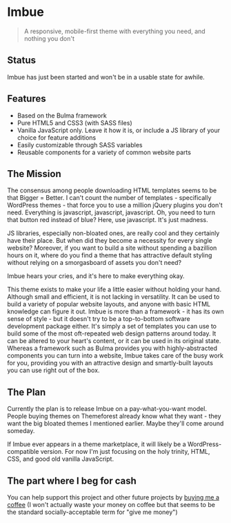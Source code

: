 # Imbue

> A responsive, mobile-first theme with everything you need, and nothing you don't

## Status

Imbue has just been started and won't be in a usable state for awhile.

## Features

- Based on the Bulma framework
- Pure HTML5 and CSS3 (with SASS files)
- Vanilla JavaScript only. Leave it how it is, or include a JS library of your choice for feature additions
- Easily customizable through SASS variables
- Reusable components for a variety of common website parts

## The Mission

The consensus among people downloading HTML templates seems to be that Bigger = Better. I can't count the number of templates - specifically WordPress themes - that force you to use a million jQuery plugins you don't need. Everything is javascript, javascript, javascript. Oh, you need to turn that button red instead of blue? Here, use javascript. It's just madness.

JS libraries, especially non-bloated ones, are really cool and they certainly have their place. But when did they become a necessity for every single website? Moreover, if you want to build a site without spending a bazillion hours on it, where do you find a theme that has attractive default styling without relying on a smorgasboard of assets you don't need?

Imbue hears your cries, and it's here to make everything okay.

This theme exists to make your life a little easier without holding your hand. Although small and efficient, it is not lacking in versatility. It can be used to build a variety of popular website layouts, and anyone with basic HTML knowledge can figure it out. Imbue is more than a framework - it has its own sense of style - but it doesn't try to be a top-to-bottom software development package either. It's simply a set of templates you can use to build some of the most oft-repeated web design patterns around today. It can be altered to your heart's content, or it can be used in its original state. Whereas a framework such as Bulma provides you with highly-abstracted components you can turn into a website, Imbue takes care of the busy work for you, providing you with an attractive design and smartly-built layouts you can use right out of the box.

## The Plan

Currently the plan is to release Imbue on a pay-what-you-want model. People buying themes on Themeforest already know what they want - they want the big bloated themes I mentioned earlier. Maybe they'll come around someday. 

If Imbue ever appears in a theme marketplace, it will likely be a WordPress-compatible version. For now I'm just focusing on the holy trinity, HTML, CSS, and good old vanilla JavaScript.

## The part where I beg for cash

You can help support this project and other future projects by [buying me a coffee](https://ko-fi.com/spritanium) (I won't actually waste your money on coffee but that seems to be the standard socially-acceptable term for "give me money")